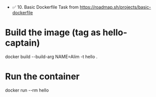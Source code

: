 - ✅ 10. Basic Dockerfile Task from https://roadmap.sh/projects/basic-dockerfile

# Build the image (tag as hello-captain)
docker build --build-arg NAME=Alim -t hello .

# Run the container
docker run --rm hello